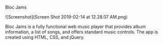 Bloc Jams

![Screenshot](Screen Shot 2019-02-14 at 12.28.07 AM.png)

Bloc Jams is a fully functional web music player that provides album information, a list of songs, and offers standard music controls. 
The app is created using HTML, CSS, and jQuery.